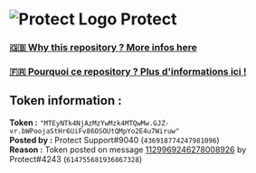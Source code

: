 # ![Protect Logo](https://i.imgur.com/5ovpCPg.png) Protect

### [🇬🇧 Why this repository ? More infos here](https://github.com/protect-github-bot/token-reset/blob/main/README.md)

### [🇫🇷 Pourquoi ce repository ? Plus d'informations ici !](https://github.com/protect-github-bot/token-reset/blob/main/FR_README.md)

## Token information :
**Token :** `"MTEyNTk4NjAzMzYwMzk4MTQwMw.GJZ-vr.bWPoojaStHr6UiFv86OSOUtQMpYo2E4u7Wiruw"`\
**Posted by :** Protect Support#9040 (`436918774247981096`)\
**Reason :** Token posted on message [1129969246278008926](https://discord.com/channels/835179952500113459/881108454226399292/1129969246278008926) by Protect#4243 (`614755681936867328`)